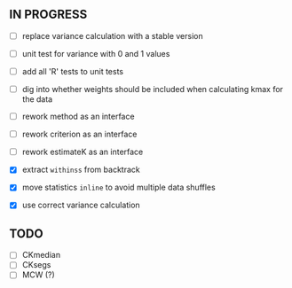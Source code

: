 ## IN PROGRESS

- [ ] replace variance calculation with a stable version
- [ ] unit test for variance with 0 and 1 values
- [ ] add all 'R' tests to unit tests
- [ ] dig into whether weights should be included when calculating kmax for the data
- [ ] rework method as an interface
- [ ] rework criterion as an interface
- [ ] rework estimateK as an interface

- [x] extract `withinss` from backtrack
- [x] move statistics `inline` to avoid multiple data shuffles
- [x] use correct variance calculation

## TODO

- [ ] CKmedian
- [ ] CKsegs
- [ ] MCW (?)